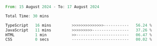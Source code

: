 <!--START_SECTION:waka-->

```rust
From: 15 August 2024 - To: 17 August 2024

Total Time: 30 mins

TypeScript   16 mins         >>>>>>>>>>>>>>-----------   56.24 %
JavaScript   11 mins         >>>>>>>>>----------------   37.26 %
HTML         1 min           >>-----------------------   06.47 %
CSS          0 secs          -------------------------   00.02 %
```

<!--END_SECTION:waka-->
